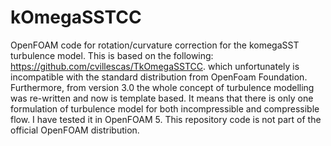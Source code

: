 # kOmegaSSTCC
OpenFOAM code for rotation/curvature correction for the komegaSST turbulence model.
This is based on the following: https://github.com/cvillescas/TkOmegaSSTCC. which unfortunately is incompatible with the standard distribution from OpenFoam Foundation. Furthermore, from version 3.0 the whole concept of turbulence
modelling was re-written and now is template based. It means that there is only one
formulation of turbulence model for both incompressible and compressible flow.
I have tested it in OpenFOAM 5.
This repository code is not part of the official OpenFOAM distribution.
